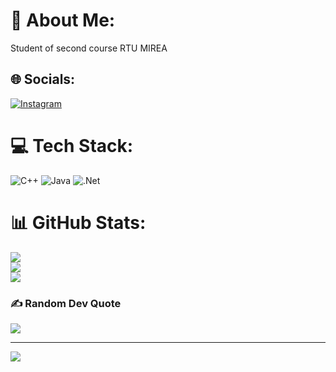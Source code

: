 # 💫 About Me:
Student of second course RTU MIREA


## 🌐 Socials:
[![Instagram](https://img.shields.io/badge/Instagram-%23E4405F.svg?logo=Instagram&logoColor=white)](https://instagram.com/khvorostinn) 

# 💻 Tech Stack:
![C++](https://img.shields.io/badge/c++-%2300599C.svg?style=flat&logo=c%2B%2B&logoColor=white) ![Java](https://img.shields.io/badge/java-%23ED8B00.svg?style=flat&logo=java&logoColor=white) ![.Net](https://img.shields.io/badge/.NET-5C2D91?style=flat&logo=.net&logoColor=white)
# 📊 GitHub Stats:
![](https://github-readme-stats.vercel.app/api?username=NKR24&theme=dark&hide_border=false&include_all_commits=false&count_private=false)<br/>
![](https://github-readme-streak-stats.herokuapp.com/?user=NKR24&theme=dark&hide_border=false)<br/>
![](https://github-readme-stats.vercel.app/api/top-langs/?username=NKR24&theme=dark&hide_border=false&include_all_commits=false&count_private=false&layout=compact)

### ✍️ Random Dev Quote
![](https://quotes-github-readme.vercel.app/api?type=vetical&theme=tokyonight)

---
[![](https://visitcount.itsvg.in/api?id=NKR24&icon=0&color=0)](https://visitcount.itsvg.in)

